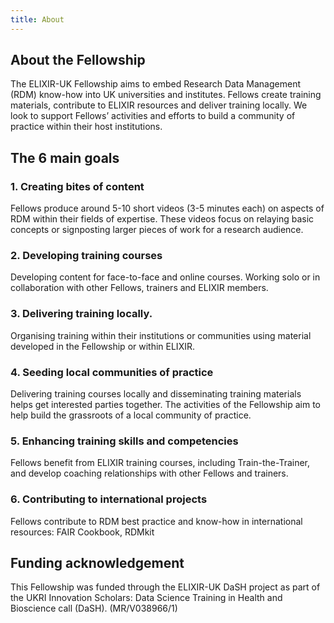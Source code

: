```yaml
---
title: About
---
```


## About the Fellowship
The ELIXIR-UK Fellowship aims to embed Research Data Management (RDM) know-how into UK universities and institutes.
Fellows create training materials, contribute to ELIXIR resources and deliver training locally. We look to support Fellows’ activities and efforts to build a community of practice within their host institutions.

## The 6 main goals

### 1. Creating bites of content
Fellows produce around 5-10 short videos (3-5 minutes each) on aspects of RDM within their fields of expertise.  These videos focus on relaying basic concepts or signposting larger pieces of work for a research audience.

### 2. Developing training courses
Developing content for face-to-face and online courses.  Working solo or in collaboration with other Fellows,  trainers and ELIXIR members.

### 3. Delivering training locally.
Organising training within their institutions or communities using material developed in the Fellowship or within ELIXIR.

### 4. Seeding local communities of practice
Delivering training courses locally and disseminating training materials helps get interested parties together. The activities of the Fellowship aim to help build the grassroots of a local community of practice.

### 5. Enhancing training skills and competencies
Fellows benefit from ELIXIR training courses, including Train-the-Trainer, and develop coaching relationships with other Fellows and trainers.

### 6. Contributing to international projects
Fellows contribute to RDM best practice and know-how in international resources: FAIR Cookbook, RDMkit

## Funding acknowledgement
This Fellowship was funded through the ELIXIR-UK DaSH project as part of the UKRI Innovation Scholars: Data Science Training in Health and Bioscience call (DaSH). (MR/V038966/1)


